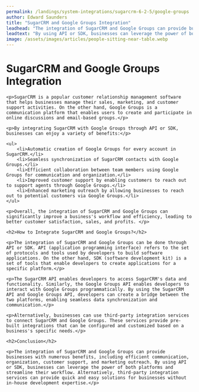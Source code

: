 ```yaml
---
permalink: /landings/system-integrations/sugarcrm-6-2-5/google-groups
author: Edward Saunders
title: "SugarCRM and Google Groups Integration"
leadhead: "The integration of SugarCRM and Google Groups can provide businesses with numerous benefits, including efficient communication, organization, customer support, and marketing outreach"
leadtext: "By using API or SDK, businesses can leverage the power of both platforms and streamline their workflow. Alternatively, third-party integration services can provide quick and easy solutions for businesses without in-house development expertise."
image: /assets/images/articles/people-sitting-near-table.webp
---
```

<div class="arttext">
	<h1>SugarCRM and Google Groups Integration</h1>

	<p>SugarCRM is a popular customer relationship management software that helps businesses manage their sales, marketing, and customer support activities. On the other hand, Google Groups is a communication platform that enables users to create and participate in online discussions and email-based groups.</p>

	<p>By integrating SugarCRM with Google Groups through API or SDK, businesses can enjoy a variety of benefits:</p>

	<ul>
		<li>Automatic creation of Google Groups for every account in SugarCRM.</li>
		<li>Seamless synchronization of SugarCRM contacts with Google Groups.</li>
		<li>Efficient collaboration between team members using Google Groups for communication and organization.</li>
		<li>Improved customer support by enabling customers to reach out to support agents through Google Groups.</li>
		<li>Enhanced marketing outreach by allowing businesses to reach out to potential customers via Google Groups.</li>
	</ul>

	<p>Overall, the integration of SugarCRM and Google Groups can significantly improve a business's workflow and efficiency, leading to better customer satisfaction, sales, and profits. </p>

	<h2>How to Integrate SugarCRM and Google Groups?</h2>

	<p>The integration of SugarCRM and Google Groups can be done through API or SDK. API (application programming interface) refers to the set of protocols and tools used by developers to build software applications. On the other hand, SDK (software development kit) is a set of tools that enable developers to create applications for a specific platform.</p>

	<p>The SugarCRM API enables developers to access SugarCRM's data and functionality. Similarly, the Google Groups API enables developers to interact with Google Groups programmatically. By using the SugarCRM API and Google Groups API, developers can create a bridge between the two platforms, enabling seamless data synchronization and communication.</p>

	<p>Alternatively, businesses can use third-party integration services to connect SugarCRM and Google Groups. These services provide pre-built integrations that can be configured and customized based on a business's specific needs.</p>

	<h2>Conclusion</h2>

	<p>The integration of SugarCRM and Google Groups can provide businesses with numerous benefits, including efficient communication, organization, customer support, and marketing outreach. By using API or SDK, businesses can leverage the power of both platforms and streamline their workflow. Alternatively, third-party integration services can provide quick and easy solutions for businesses without in-house development expertise.</p>

</div>